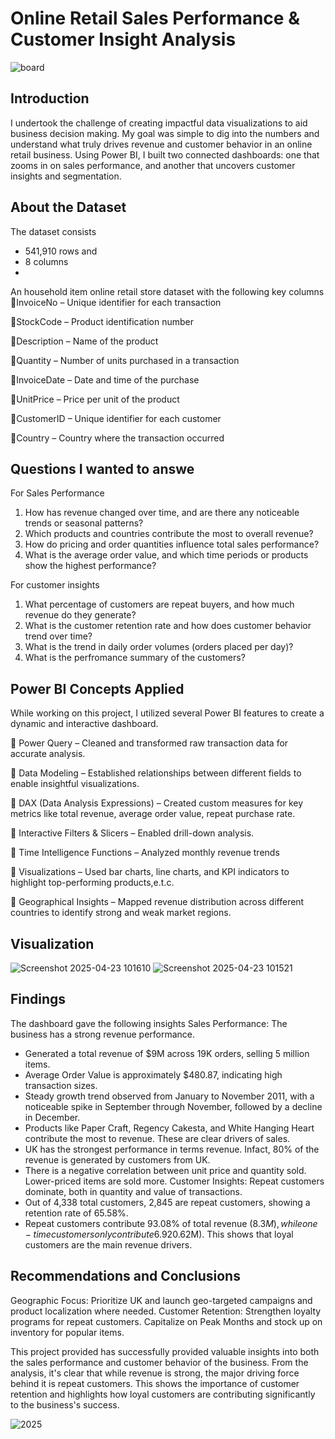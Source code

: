 # Online Retail Sales Performance & Customer Insight Analysis 
![board](https://github.com/user-attachments/assets/106894ed-d8d2-4af0-ab92-86fa040a34b9)

## Introduction
I undertook the challenge of creating impactful data visualizations to aid business decision making. My goal was simple to dig into the numbers and understand what truly drives revenue and customer behavior in an online retail business. Using Power BI, I built two connected dashboards: one that zooms in on sales performance, and another that uncovers customer insights and segmentation.

## About the Dataset

The dataset consists 
- 541,910 rows and
-  8 columns
- 
An household item online retail store dataset with the following key columns
🔹InvoiceNo – Unique identifier for each transaction

🔹StockCode – Product identification number

🔹Description – Name of the product

🔹Quantity – Number of units purchased in a transaction

🔹InvoiceDate – Date and time of the purchase

🔹UnitPrice – Price per unit of the product

🔹CustomerID – Unique identifier for each customer

🔹Country – Country where the transaction occurred

## Questions I wanted to answe
For Sales Performance
1. How has revenue changed over time, and are there any noticeable trends or seasonal patterns?
2. Which products and countries contribute the most to overall revenue?
3. How do pricing and order quantities influence total sales performance?
5. What is the average order value, and which time periods or products show the highest performance?

For customer insights
1. What percentage of customers are repeat buyers, and how much revenue do they generate?
2. What is the customer retention rate and how does customer behavior trend over time?
3. What is the trend in daily order volumes (orders placed per day)?
4. What is the perfromance summary of the customers?

## Power BI Concepts Applied
   While working on this project, I utilized several Power BI features to create a dynamic and interactive dashboard.

🔹 Power Query – Cleaned and transformed raw transaction data for accurate analysis.

🔹 Data Modeling – Established relationships between different fields to enable insightful visualizations.

🔹 DAX (Data Analysis Expressions) – Created custom measures for key metrics like total revenue, average order value, repeat purchase rate.

🔹 Interactive Filters & Slicers – Enabled drill-down analysis.

🔹 Time Intelligence Functions – Analyzed monthly revenue trends

🔹 Visualizations – Used bar charts, line charts, and KPI indicators to highlight top-performing products,e.t.c.

🔹 Geographical Insights – Mapped revenue distribution across different countries to identify strong and weak market regions.

## Visualization
![Screenshot 2025-04-23 101610](https://github.com/user-attachments/assets/c57818d4-d872-4bf5-9d16-2a347e93d011)
![Screenshot 2025-04-23 101521](https://github.com/user-attachments/assets/d6278242-5e68-4856-872d-22db55072c27)

## Findings
The dashboard gave the following insights
Sales Performance: The business has a strong revenue performance. 
- Generated a total revenue of $9M across 19K orders, selling 5 million items.
- Average Order Value is approximately $480.87, indicating high transaction sizes.
- Steady growth trend observed from January to November 2011, with a noticeable spike in September through November, followed by a decline in December.
- Products like Paper Craft, Regency Cakesta, and White Hanging Heart contribute the most to revenue. These are clear drivers of sales.
- UK has the strongest performance in terms revenue. Infact, 80% of the revenue is generated by customers from UK.
- There is a negative correlation between unit price and quantity sold. Lower-priced items are sold more.
Customer Insights: Repeat customers dominate, both in quantity and value of transactions.
- Out of 4,338 total customers, 2,845 are repeat customers, showing a retention rate of 65.58%.
- Repeat customers contribute 93.08% of total revenue ($8.3M), while one-time customers only contribute 6.92% ($0.62M). This shows that loyal customers are the main revenue drivers.

## Recommendations and Conclusions
Geographic Focus: Prioritize UK and launch geo-targeted campaigns and product localization where needed.
Customer Retention: Strengthen loyalty programs for repeat customers.
Capitalize on Peak Months and stock up on inventory for popular items.

This project provided has successfully provided valuable insights into both the sales performance and customer behavior of the business. From the analysis, it's clear that while revenue is strong, the major driving force behind it is repeat customers. This shows the importance of customer retention and highlights how loyal customers are contributing significantly to the business's success.

![2025](https://github.com/user-attachments/assets/fad7ee55-556c-474d-8d1b-5a4f0fc8fc8c)




